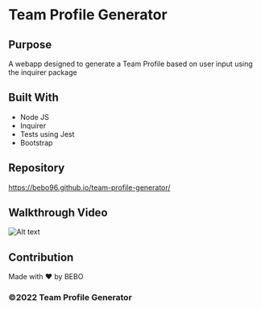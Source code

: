 # Team Profile Generator

## Purpose
A webapp designed to generate a Team Profile based on user input using the inquirer package 

## Built With 
* Node JS 
* Inquirer
* Tests using Jest
* Bootstrap 

## Repository
https://bebo96.github.io/team-profile-generator/

## Walkthrough Video 
![Alt text](https://img.youtube.com/vi/vao1Q9ciCuk&ab_channel=IbrahimImran/0.jpg "Team Profile Generator Video")

## Contribution
Made with ❤️ by BEBO

### ©️2022 Team Profile Generator
